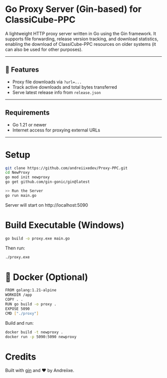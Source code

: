 # Go Proxy Server (Gin-based) for ClassiCube-PPC

A lightweight HTTP proxy server written in Go using the Gin framework. It supports file forwarding, release version tracking, and download statistics, enabling the download of ClassiCube-PPC resources on older systems (it can also be used for other purposes).

---

## 🚀 Features

-  Proxy file downloads via `?url=...`
-  Track active downloads and total bytes transferred
-  Serve latest release info from `release.json`


---
## Requirements
- Go 1.21 or newer
- Internet access for proxying external URLs

---
# Setup
```bash
git clone https://github.com/andreiixedev/Proxy-PPC.git
cd NewProxy
go mod init newproxy
go get github.com/gin-gonic/gin@latest

>> Run the Server
go run main.go
```

Server will start on http://localhost:5090

# Build Executable (Windows)
```bash
go build -o proxy.exe main.go
```
Then run:
```bash
./proxy.exe
```

# 🐳 Docker (Optional)
```bash
FROM golang:1.21-alpine
WORKDIR /app
COPY . .
RUN go build -o proxy .
EXPOSE 5090
CMD ["./proxy"]
```

Build and run:
```bash
docker build -t newproxy .
docker run -p 5090:5090 newproxy
```

# Credits
Built with [gin](https://github.com/gin-gonic/gin) and ❤️ by Andreiixe.